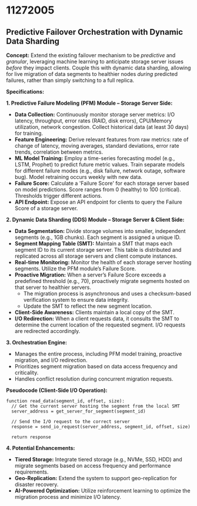 # 11272005

## Predictive Failover Orchestration with Dynamic Data Sharding

**Concept:** Extend the existing failover mechanism to be *predictive* and *granular*, leveraging machine learning to anticipate storage server issues *before* they impact clients. Couple this with dynamic data sharding, allowing for live migration of data segments to healthier nodes *during* predicted failures, rather than simply switching to a full replica.

**Specifications:**

**1. Predictive Failure Modeling (PFM) Module – Storage Server Side:**

*   **Data Collection:** Continuously monitor storage server metrics: I/O latency, throughput, error rates (RAID, disk errors), CPU/Memory utilization, network congestion. Collect historical data (at least 30 days) for training.
*   **Feature Engineering:** Derive relevant features from raw metrics: rate of change of latency, moving averages, standard deviations, error rate trends, correlation between metrics.
*   **ML Model Training:** Employ a time-series forecasting model (e.g., LSTM, Prophet) to predict future metric values. Train separate models for different failure modes (e.g., disk failure, network outage, software bug). Model retraining occurs weekly with new data.
*   **Failure Score:** Calculate a 'Failure Score' for each storage server based on model predictions. Score ranges from 0 (healthy) to 100 (critical). Thresholds trigger different actions.
*   **API Endpoint:** Expose an API endpoint for clients to query the Failure Score of a storage server.

**2. Dynamic Data Sharding (DDS) Module – Storage Server & Client Side:**

*   **Data Segmentation:** Divide storage volumes into smaller, independent segments (e.g., 1GB chunks). Each segment is assigned a unique ID.
*   **Segment Mapping Table (SMT):** Maintain a SMT that maps each segment ID to its current storage server. This table is distributed and replicated across all storage servers and client compute instances.
*   **Real-time Monitoring:** Monitor the health of each storage server hosting segments. Utilize the PFM module’s Failure Score.
*   **Proactive Migration:** When a server’s Failure Score exceeds a predefined threshold (e.g., 70), proactively migrate segments hosted on that server to healthier servers.
    *   The migration process is asynchronous and uses a checksum-based verification system to ensure data integrity.
    *   Update the SMT to reflect the new segment location.
*   **Client-Side Awareness:** Clients maintain a local copy of the SMT.
*   **I/O Redirection:** When a client requests data, it consults the SMT to determine the current location of the requested segment. I/O requests are redirected accordingly.

**3. Orchestration Engine:**

*   Manages the entire process, including PFM model training, proactive migration, and I/O redirection.
*   Prioritizes segment migration based on data access frequency and criticality.
*   Handles conflict resolution during concurrent migration requests.

**Pseudocode (Client-Side I/O Operation):**

```
function read_data(segment_id, offset, size):
  // Get the current server hosting the segment from the local SMT
  server_address = get_server_for_segment(segment_id)

  // Send the I/O request to the correct server
  response = send_io_request(server_address, segment_id, offset, size)

  return response
```

**4. Potential Enhancements:**

*   **Tiered Storage:** Integrate tiered storage (e.g., NVMe, SSD, HDD) and migrate segments based on access frequency and performance requirements.
*   **Geo-Replication:** Extend the system to support geo-replication for disaster recovery.
*   **AI-Powered Optimization:** Utilize reinforcement learning to optimize the migration process and minimize I/O latency.